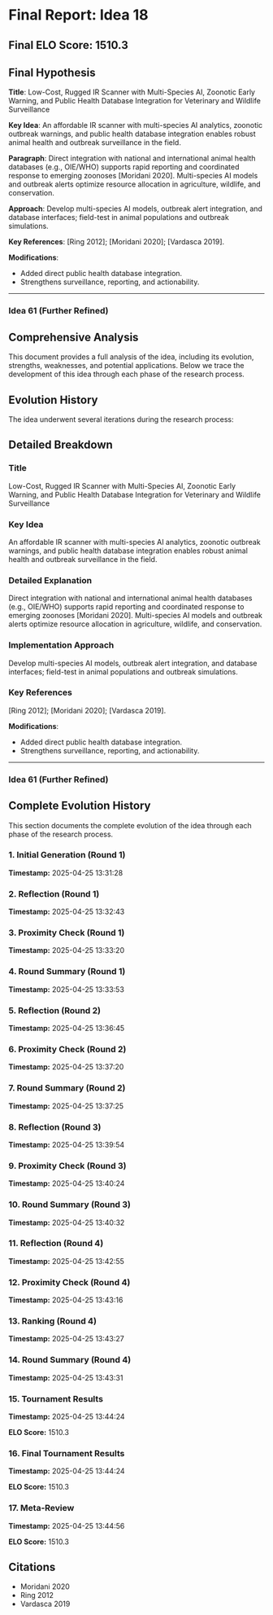 # Final Report: Idea 18

## Final ELO Score: 1510.3

## Final Hypothesis

**Title**: Low-Cost, Rugged IR Scanner with Multi-Species AI, Zoonotic Early Warning, and Public Health Database Integration for Veterinary and Wildlife Surveillance

**Key Idea**: An affordable IR scanner with multi-species AI analytics, zoonotic outbreak warnings, and public health database integration enables robust animal health and outbreak surveillance in the field.

**Paragraph**: Direct integration with national and international animal health databases (e.g., OIE/WHO) supports rapid reporting and coordinated response to emerging zoonoses [Moridani 2020]. Multi-species AI models and outbreak alerts optimize resource allocation in agriculture, wildlife, and conservation.

**Approach**: Develop multi-species AI models, outbreak alert integration, and database interfaces; field-test in animal populations and outbreak simulations.

**Key References**: [Ring 2012]; [Moridani 2020]; [Vardasca 2019].

**Modifications**:
- Added direct public health database integration.
- Strengthens surveillance, reporting, and actionability.

---

### Idea 61 (Further Refined)

## Comprehensive Analysis

This document provides a full analysis of the idea, including its evolution, strengths, weaknesses, and potential applications. Below we trace the development of this idea through each phase of the research process.

## Evolution History

The idea underwent several iterations during the research process:

## Detailed Breakdown

### Title

Low-Cost, Rugged IR Scanner with Multi-Species AI, Zoonotic Early Warning, and Public Health Database Integration for Veterinary and Wildlife Surveillance

### Key Idea

An affordable IR scanner with multi-species AI analytics, zoonotic outbreak warnings, and public health database integration enables robust animal health and outbreak surveillance in the field.

### Detailed Explanation

Direct integration with national and international animal health databases (e.g., OIE/WHO) supports rapid reporting and coordinated response to emerging zoonoses [Moridani 2020]. Multi-species AI models and outbreak alerts optimize resource allocation in agriculture, wildlife, and conservation.

### Implementation Approach

Develop multi-species AI models, outbreak alert integration, and database interfaces; field-test in animal populations and outbreak simulations.

### Key References

[Ring 2012]; [Moridani 2020]; [Vardasca 2019].

**Modifications**:
- Added direct public health database integration.
- Strengthens surveillance, reporting, and actionability.

---

### Idea 61 (Further Refined)

## Complete Evolution History

This section documents the complete evolution of the idea through each phase of the research process.

### 1. Initial Generation (Round 1)
**Timestamp:** 2025-04-25 13:31:28



### 2. Reflection (Round 1)
**Timestamp:** 2025-04-25 13:32:43



### 3. Proximity Check (Round 1)
**Timestamp:** 2025-04-25 13:33:20



### 4. Round Summary (Round 1)
**Timestamp:** 2025-04-25 13:33:53



### 5. Reflection (Round 2)
**Timestamp:** 2025-04-25 13:36:45



### 6. Proximity Check (Round 2)
**Timestamp:** 2025-04-25 13:37:20



### 7. Round Summary (Round 2)
**Timestamp:** 2025-04-25 13:37:25



### 8. Reflection (Round 3)
**Timestamp:** 2025-04-25 13:39:54



### 9. Proximity Check (Round 3)
**Timestamp:** 2025-04-25 13:40:24



### 10. Round Summary (Round 3)
**Timestamp:** 2025-04-25 13:40:32



### 11. Reflection (Round 4)
**Timestamp:** 2025-04-25 13:42:55



### 12. Proximity Check (Round 4)
**Timestamp:** 2025-04-25 13:43:16



### 13. Ranking (Round 4)
**Timestamp:** 2025-04-25 13:43:27



### 14. Round Summary (Round 4)
**Timestamp:** 2025-04-25 13:43:31



### 15. Tournament Results
**Timestamp:** 2025-04-25 13:44:24

**ELO Score:** 1510.3



### 16. Final Tournament Results
**Timestamp:** 2025-04-25 13:44:24

**ELO Score:** 1510.3



### 17. Meta-Review
**Timestamp:** 2025-04-25 13:44:56

**ELO Score:** 1510.3



## Citations

- Moridani 2020
- Ring 2012
- Vardasca 2019
